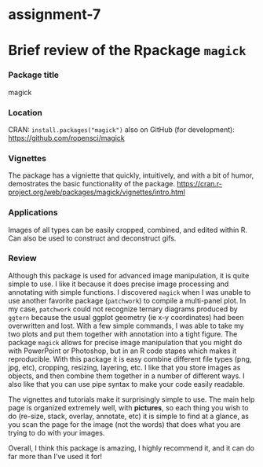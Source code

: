 # assignment-7
# Brief review of the Rpackage `magick`

### Package title
magick

### Location
CRAN: `install.packages("magick")` also on GitHub (for development): https://github.com/ropensci/magick

### Vignettes
The package has a vigniette that quickly, intuitively, and with a bit of humor, demostrates the basic functionality of the package. 
https://cran.r-project.org/web/packages/magick/vignettes/intro.html

### Applications
Images of all types can be easily cropped, combined, and edited within R. Can also be used to construct and deconstruct gifs.

### Review
Although this package is used for advanced image manipulation, it is quite simple to use. I like it because it does precise image processing and annotating with simple functions. I discovered `magick` when I was unable to use another favorite package (`patchwork`) to compile a multi-panel plot. In my case, `patchwork` could not recognize ternary diagrams produced by `ggtern` because the usual ggplot geometry (ie x-y coordinates) had been overwritten and lost. With a few simple commands, I was able to take my two plots and put them together with annotation into a tight figure. The package `magick` allows for precise image manipulation that you might do with PowerPoint or Photoshop, but in an R code stapes which makes it reproducible. With this package it is easy combine different file types (png, jpg, etc), cropping, resizing, layering, etc. I like that you store images as objects, and then combine them together in a number of different ways. I also like that you can use pipe syntax to make your code easily readable. 

The vignettes and tutorials make it surprisingly simple to use. The main help page is organized extremely well, with **pictures**, so each thing you wish to do (re-size, stack, overlay, annotate, etc) it is simple to find at a glance, as you scan the page for the image (not the words) that does what you are trying to do with your images.

Overall, I think this package is amazing, I highly recommend it, and it can do far more than I've used it for!
